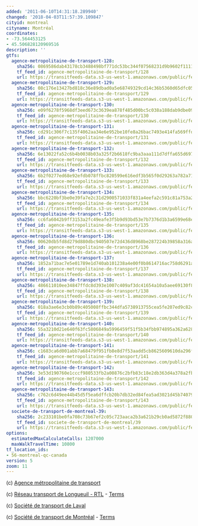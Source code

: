 ```yaml
---
added: '2011-06-10T14:31:18.289940'
changed: '2018-04-03T11:57:39.109847'
cityid: montreal
cityname: Montréal
coordinates:
- -73.564453125
- 45.506828120969516
description: ''
gtfs:
  agence-metropolitaine-de-transport-128:
    sha256: 0869586dab43178cb3488498bf771dc53bc344f07568231d9b9602f1111a7664
    tf_feed_id: agence-metropolitaine-de-transport/128
    url: https://transitfeeds-data.s3-us-west-1.amazonaws.com/public/feeds/agence-metropolitaine-de-transport/128/20171203/gtfs.zip
  agence-metropolitaine-de-transport-129:
    sha256: 08c176e13427bd818c36e89dbad0a5e68749329cd14c36b5360d65dfc059e2f1
    tf_feed_id: agence-metropolitaine-de-transport/129
    url: https://transitfeeds-data.s3-us-west-1.amazonaws.com/public/feeds/agence-metropolitaine-de-transport/129/20170622/gtfs.zip
  agence-metropolitaine-de-transport-130:
    sha256: e09f6278f5968df3eed673c3639ea878f485d00bc5c038a188dab9dbe09a45f2
    tf_feed_id: agence-metropolitaine-de-transport/130
    url: https://transitfeeds-data.s3-us-west-1.amazonaws.com/public/feeds/agence-metropolitaine-de-transport/130/20180326/gtfs.zip
  agence-metropolitaine-de-transport-131:
    sha256: cd291c306f7c135f4062aa34e6e952be10fe8a26bac7493e414fa569ffdfcde6
    tf_feed_id: agence-metropolitaine-de-transport/131
    url: https://transitfeeds-data.s3-us-west-1.amazonaws.com/public/feeds/agence-metropolitaine-de-transport/131/20180330/gtfs.zip
  agence-metropolitaine-de-transport-132:
    sha256: 6e13022fa52c6b4b0038b03a325f2b6618fc9ba3aaa111d7dffa655d69777877
    tf_feed_id: agence-metropolitaine-de-transport/132
    url: https://transitfeeds-data.s3-us-west-1.amazonaws.com/public/feeds/agence-metropolitaine-de-transport/132/20180402/gtfs.zip
  agence-metropolitaine-de-transport-133:
    sha256: 6b2f0277ed68e92efdb078ffbc820599e616edf3b565f0d29263a782a715f82c
    tf_feed_id: agence-metropolitaine-de-transport/133
    url: https://transitfeeds-data.s3-us-west-1.amazonaws.com/public/feeds/agence-metropolitaine-de-transport/133/20180305/gtfs.zip
  agence-metropolitaine-de-transport-134:
    sha256: bbc6220bf3be0e39fa7e2c31d2900571033f831a4eefa2c591c81a753a2d240c
    tf_feed_id: agence-metropolitaine-de-transport/134
    url: https://transitfeeds-data.s3-us-west-1.amazonaws.com/public/feeds/agence-metropolitaine-de-transport/134/20180114/gtfs.zip
  agence-metropolitaine-de-transport-135:
    sha256: cc6fa6042b9ff3153a2fc49eafe3f5b9d93bd53e7b7376d1b3a6599e68e10a53
    tf_feed_id: agence-metropolitaine-de-transport/135
    url: https://transitfeeds-data.s3-us-west-1.amazonaws.com/public/feeds/agence-metropolitaine-de-transport/135/20180320/gtfs.zip
  agence-metropolitaine-de-transport-136:
    sha256: 00620db5fd8d279d880dbc940507e72d436d8968be287224b39858a316a770ac
    tf_feed_id: agence-metropolitaine-de-transport/136
    url: https://transitfeeds-data.s3-us-west-1.amazonaws.com/public/feeds/agence-metropolitaine-de-transport/136/20180320/gtfs.zip
  agence-metropolitaine-de-transport-137:
    sha256: 1852a71bac7e5e01789e1d740ab101238a4e00f0b8614716ac758d6291a8dd55
    tf_feed_id: agence-metropolitaine-de-transport/137
    url: https://transitfeeds-data.s3-us-west-1.amazonaws.com/public/feeds/agence-metropolitaine-de-transport/137/20180320/gtfs.zip
  agence-metropolitaine-de-transport-138:
    sha256: 486611010ee34847ffdc8d393e1007c409af3dc41654a10a5aee69130f89a857
    tf_feed_id: agence-metropolitaine-de-transport/138
    url: https://transitfeeds-data.s3-us-west-1.amazonaws.com/public/feeds/agence-metropolitaine-de-transport/138/20180318/gtfs.zip
  agence-metropolitaine-de-transport-139:
    sha256: 018a3ae6e3cb0b89c405008ffbc344dfa5738913755cea5fe207ed9c82c620ea
    tf_feed_id: agence-metropolitaine-de-transport/139
    url: https://transitfeeds-data.s3-us-west-1.amazonaws.com/public/feeds/agence-metropolitaine-de-transport/139/20180222/gtfs.zip
  agence-metropolitaine-de-transport-140:
    sha256: 55a3210d21e640f63fc5806849a5996459f51f5b34fbb974895a362a62854e3e
    tf_feed_id: agence-metropolitaine-de-transport/140
    url: https://transitfeeds-data.s3-us-west-1.amazonaws.com/public/feeds/agence-metropolitaine-de-transport/140/20180208/gtfs.zip
  agence-metropolitaine-de-transport-141:
    sha256: c1683ca6d001abb7a68479f951fb8e8d7f53aadd5cb8625609610da296f15633
    tf_feed_id: agence-metropolitaine-de-transport/141
    url: https://transitfeeds-data.s3-us-west-1.amazonaws.com/public/feeds/agence-metropolitaine-de-transport/141/20170716/gtfs.zip
  agence-metropolitaine-de-transport-142:
    sha256: 3e53d190760e1cccf980533fb2a00876c2bfb83c18e2db363d4a378a2fb6c38c
    tf_feed_id: agence-metropolitaine-de-transport/142
    url: https://transitfeeds-data.s3-us-west-1.amazonaws.com/public/feeds/agence-metropolitaine-de-transport/142/20180125/gtfs.zip
  agence-metropolitaine-de-transport-143:
    sha256: c762c6d49ee44b45d5f5ea6dffcb20b7db32ed84fea5ad3021d45b740793c4ee
    tf_feed_id: agence-metropolitaine-de-transport/143
    url: https://transitfeeds-data.s3-us-west-1.amazonaws.com/public/feeds/agence-metropolitaine-de-transport/143/20180311/gtfs.zip
  societe-de-transport-de-montreal-39:
    sha256: 2c233101be0fa708c73b67ef2c05c723aaca2b3a621b29cb0ad5872f880fd910
    tf_feed_id: societe-de-transport-de-montreal/39
    url: https://transitfeeds-data.s3-us-west-1.amazonaws.com/public/feeds/societe-de-transport-de-montreal/39/20180326/gtfs.zip
options:
  estimatedMaxCalculateCalls: 1207000
  maxWalkTravelTime: 10800
tf_location_ids:
- 56-montreal-qc-canada
version: 5
zoom: 11
---
```


(c) [Agence métropolitaine de transport](http://amt.qc.ca/developpeurs/)

(c) [Réseau transport de Longueuil - RTL](http://www.rtl-longueuil.qc.ca/) - [Terms](http://www.rtl-longueuil.qc.ca/W1/gtfs.htm)

(c) [Société de transport de Laval](http://www.stl.laval.qc.ca/)

(c) [Société de transport de Montréal](http://www.stm.info/) - [Terms](http://www.stm.info/en-bref/developpeurs-licence.htm)
